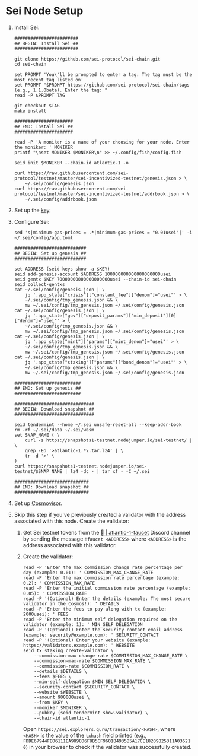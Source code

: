 # Sei Node Setup

1. Install Sei:

    ```shell
    ########################
    ## BEGIN: Install Sei ##
    ########################
   
    git clone https://github.com/sei-protocol/sei-chain.git
    cd sei-chain
   
    set PROMPT 'You\'ll be prompted to enter a tag. The tag must be the most recent tag listed on'
    set PROMPT "$PROMPT https://github.com/sei-protocol/sei-chain/tags (e.g., 1.1.0beta). Enter the tag: "
    read -P $PROMPT TAG
   
    git checkout $TAG
    make install

    ######################
    ## END: Install Sei ##
    ######################
   
    read -P 'A moniker is a name of your choosing for your node. Enter the moniker: ' MONIKER
    printf "\nset MONIKER $MONIKER\n" >> ~/.config/fish/config.fish
   
    seid init $MONIKER --chain-id atlantic-1 -o
    
    curl https://raw.githubusercontent.com/sei-protocol/testnet/master/sei-incentivized-testnet/genesis.json > \
        ~/.sei/config/genesis.json
    curl https://raw.githubusercontent.com/sei-protocol/testnet/master/sei-incentivized-testnet/addrbook.json > \
        ~/.sei/config/addrbook.json
    ```
2. Set up the [key](key.md).
3. Configure Sei:

    ```shell
    sed 's|minimum-gas-prices = .*|minimum-gas-prices = "0.01usei"|' -i ~/.sei/config/app.toml
   
    ###########################
    ## BEGIN: Set up genesis ##
    ###########################
   
    set ADDRESS (seid keys show -a $KEY)
    seid add-genesis-account $ADDRESS 100000000000000000000usei
    seid gentx $KEY 70000000000000000000usei --chain-id sei-chain
    seid collect-gentxs
    cat ~/.sei/config/genesis.json | \
        jq '.app_state["crisis"]["constant_fee"]["denom"]="usei"' > \
        ~/.sei/config/tmp_genesis.json && \
        mv ~/.sei/config/tmp_genesis.json ~/.sei/config/genesis.json
    cat ~/.sei/config/genesis.json | \
        jq '.app_state["gov"]["deposit_params"]["min_deposit"][0]["denom"]="usei"' > \
        ~/.sei/config/tmp_genesis.json && \
        mv ~/.sei/config/tmp_genesis.json ~/.sei/config/genesis.json
    cat ~/.sei/config/genesis.json | \
        jq '.app_state["mint"]["params"]["mint_denom"]="usei"' > \
        ~/.sei/config/tmp_genesis.json && \
        mv ~/.sei/config/tmp_genesis.json ~/.sei/config/genesis.json
    cat ~/.sei/config/genesis.json | \
        jq '.app_state["staking"]["params"]["bond_denom"]="usei"' > \
        ~/.sei/config/tmp_genesis.json && \
        mv ~/.sei/config/tmp_genesis.json ~/.sei/config/genesis.json
   
    #########################
    ## END: Set up genesis ##
    #########################
      
    ##############################
    ## BEGIN: Download snapshot ##
    ##############################
   
    seid tendermint --home ~/.sei unsafe-reset-all --keep-addr-book
    rm -rf ~/.sei/data ~/.sei/wasm
    set SNAP_NAME ( \
        curl -s https://snapshots1-testnet.nodejumper.io/sei-testnet/ | \
        grep -Eo '>atlantic-1.*\.tar.lz4' | \
        tr -d '>' \
    )
    curl https://snapshots1-testnet.nodejumper.io/sei-testnet/$SNAP_NAME | lz4 -dc - | tar xf - -C ~/.sei
      
    ############################
    ## END: Download snapshot ##
    ############################
    ```
4. Set up [Cosmovisor](cosmovisor.md).
5. Skip this step if you've previously created a validator with the address associated with this node. Create the validator:
    1. Get Sei testnet tokens from the [🚰 | atlantic-1-faucet](https://discord.com/channels/973057323805311026/979272741150687262) Discord channel by sending the message `!faucet <ADDRESS>` where `<ADDRESS>` is the address associated with this validator.
    2. Create the validator:

        ```shell
        read -P 'Enter the max commission change rate percentage per day (example: 0.01): ' COMMISSION_MAX_CHANGE_RATE
        read -P 'Enter the max commission rate percentage (example: 0.2): ' COMMISSION_MAX_RATE
        read -P 'Enter the initial commission rate percentage (example: 0.05): ' COMMISSION_RATE
        read -P '(Optional) Enter the details (example: The most secure validator in the Cosmos!): ' DETAILS
        read -P 'Enter the fees to pay along with tx (example: 2000usei): ' FEES
        read -P 'Enter the minimum self delegation required on the validator (example: 1): ' MIN_SELF_DELEGATION
        read -P '(Optional) Enter the security contact email address (example: security@example.com): ' SECURITY_CONTACT
        read -P '(Optional) Enter your website (example: https://validators.example.com): ' WEBSITE
        seid tx staking create-validator \
            --commission-max-change-rate $COMMISSION_MAX_CHANGE_RATE \
            --commission-max-rate $COMMISSION_MAX_RATE \
            --commission-rate $COMMISSION_RATE \
            --details $DETAILS \
            --fees $FEES \
            --min-self-delegation $MIN_SELF_DELEGATION \
            --security-contact $SECURITY_CONTACT \
            --website $WEBSITE \
            --amount 900000usei \
            --from $KEY \
            --moniker $MONIKER \
            --pubkey (seid tendermint show-validator) \
            --chain-id atlantic-1
        ```

       Open `https://sei.explorers.guru/transaction/<HASH>`, where `<HASH>` is the value of the `txhash` field printed (e.g., `FDDE67944FBD6111EA9898D6F8B5CF9601B4935B5A17CE18209825311A036210`) in your browser to check if the validator was successfully created.
